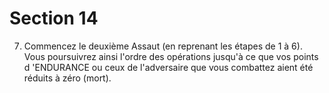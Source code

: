 # Section 14

7. Commencez le deuxième  Assaut  (en reprenant les étapes de 1
à 6). Vous poursuivrez ainsi l'ordre des opérations jusqu'à ce que
vos points d 'ENDURANCE ou ceux de l'adversaire que vous
combattez aient été réduits à zéro (mort).